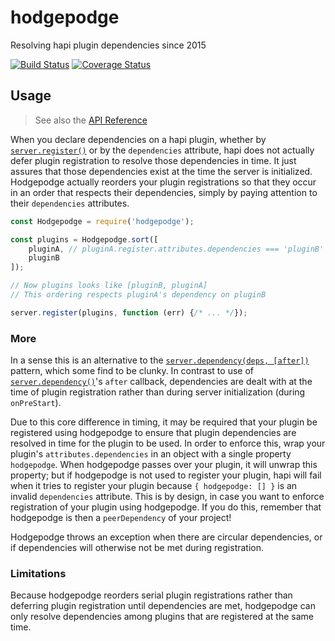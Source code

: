 # hodgepodge

Resolving hapi plugin dependencies since 2015

[![Build Status](https://travis-ci.org/devinivy/hodgepodge.svg?branch=master)](https://travis-ci.org/devinivy/hodgepodge) [![Coverage Status](https://coveralls.io/repos/devinivy/hodgepodge/badge.svg?branch=master&service=github)](https://coveralls.io/github/devinivy/hodgepodge?branch=master)

## Usage
> See also the [API Reference](API.md)

When you declare dependencies on a hapi plugin, whether by [`server.register()`](http://hapijs.com/api#serverregisterplugins-options-callback) or by the `dependencies` attribute, hapi does not actually defer plugin registration to resolve those dependencies in time.  It just assures that those dependencies exist at the time the server is initialized.  Hodgepodge actually reorders your plugin registrations so that they occur in an order that respects their dependencies, simply by paying attention to their `dependencies` attributes.

```js
const Hodgepodge = require('hodgepodge');

const plugins = Hodgepodge.sort([
    pluginA, // pluginA.register.attributes.dependencies === 'pluginB'
    pluginB
]);

// Now plugins looks like [pluginB, pluginA]
// This ordering respects pluginA's dependency on pluginB

server.register(plugins, function (err) {/* ... */});
```

### More
In a sense this is an alternative to the [`server.dependency(deps, [after])`](http://hapijs.com/api#serverdependencydependencies-after) pattern, which some find to be clunky.  In contrast to use of [`server.dependency()`](http://hapijs.com/api#serverdependencydependencies-after)'s `after` callback, dependencies are dealt with at the time of plugin registration rather than during server initialization (during `onPreStart`).

Due to this core difference in timing, it may be required that your plugin be registered using hodgepodge to ensure that plugin dependencies are resolved in time for the plugin to be used.  In order to enforce this, wrap your plugin's `attributes.dependencies` in an object with a single property `hodgepodge`.  When hodgepodge passes over your plugin, it will unwrap this property; but if hodgepodge is not used to register your plugin, hapi will fail when it tries to register your plugin because `{ hodgepodge: [] }` is an invalid `dependencies` attribute.  This is by design, in case you want to enforce registration of your plugin using hodgepodge.  If you do this, remember that hodgepodge is then a `peerDependency` of your project!

Hodgepodge throws an exception when there are circular dependencies, or if dependencies will otherwise not be met during registration.

### Limitations
Because hodgepodge reorders serial plugin registrations rather than deferring plugin registration until dependencies are met, hodgepodge can only resolve dependencies among plugins that are registered at the same time.
